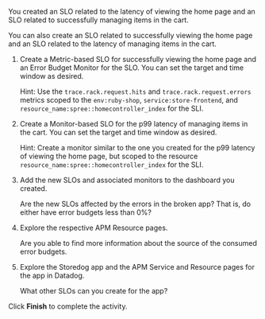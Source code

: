 You created an SLO related to the latency of viewing the home page and an SLO related to successfully managing items in the cart.

You can also create an SLO related to successfully viewing the home page and an SLO related to the latency of managing items in the cart.

1. Create a Metric-based SLO for successfully viewing the home page and an Error Budget Monitor for the SLO. You can set the target and time window as desired.

   Hint: Use the `trace.rack.request.hits` and `trace.rack.request.errors` metrics scoped to the `env:ruby-shop`, `service:store-frontend`, and `resource_name:spree::homecontroller_index` for the SLI.

2. Create a Monitor-based SLO for the p99 latency of managing items in the cart. You can set the target and time window as desired.

   Hint: Create a monitor similar to the one you created for the p99 latency of viewing the home page, but scoped to the resource `resource_name:spree::homecontroller_index` for the SLI.

3. Add the new SLOs and associated monitors to the dashboard you created.

   Are the new SLOs affected by the errors in the broken app? That is, do either have error budgets less than 0%?

4. Explore the respective APM Resource pages. 

   Are you able to find more information about the source of the consumed error budgets.

5. Explore the Storedog app and the APM Service and Resource pages for the app in Datadog. 

   What other SLOs can you create for the app?

Click **Finish** to complete the activity.

